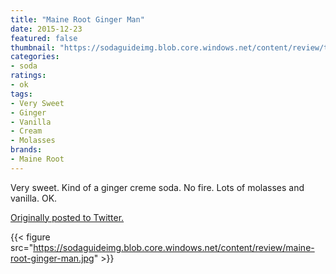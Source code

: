 ```yaml
---
title: "Maine Root Ginger Man"
date: 2015-12-23
featured: false
thumbnail: "https://sodaguideimg.blob.core.windows.net/content/review/thumbs/maine-root-ginger-man.jpg"
categories:
- soda
ratings:
- ok
tags:
- Very Sweet
- Ginger
- Vanilla
- Cream
- Molasses
brands:
- Maine Root
---
```


Very sweet. Kind of a ginger creme soda. No fire. Lots of molasses and vanilla. OK.

[Originally posted to Twitter.](https://twitter.com/Cavorter/status/679805315584536576)

{{< figure src="https://sodaguideimg.blob.core.windows.net/content/review/maine-root-ginger-man.jpg" >}}

